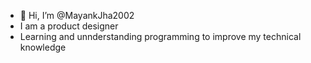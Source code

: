 - 👋 Hi, I’m @MayankJha2002
- I am a product designer
- Learning and unnderstanding programming to improve my technical knowledge
